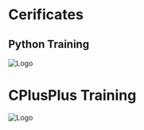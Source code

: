 # Cerificates

## Python Training
![Logo](https://github.com/yashraj9011/AIDS-Semester-3/blob/master/Spoken%20Tutorial/Screenshot_2023-10-31-20-56-30-73_e2d5b3f32b79de1d45acd1fad96fbb0f.jpg)

# CPlusPlus Training
![Logo]()

